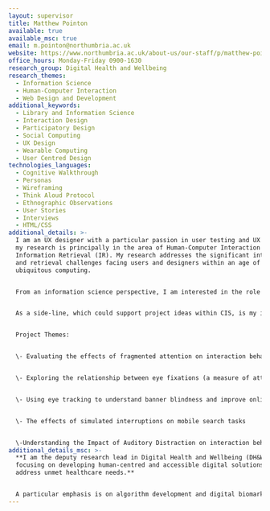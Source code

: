 ```yaml
---
layout: supervisor
title: Matthew Pointon
available: true
available_msc: true
email: m.pointon@northumbria.ac.uk
website: https://www.northumbria.ac.uk/about-us/our-staff/p/matthew-pointon/
office_hours: Monday-Friday 0900-1630
research_group: Digital Health and Wellbeing
research_themes:
  - Information Science
  - Human-Computer Interaction
  - Web Design and Development
additional_keywords:
  - Library and Information Science
  - Interaction Design
  - Participatory Design
  - Social Computing
  - UX Design
  - Wearable Computing
  - User Centred Design
technologies_languages:
  - Cognitive Walkthrough
  - Personas
  - Wireframing
  - Think Aloud Protocol
  - Ethnographic Observations
  - User Stories
  - Interviews
  - HTML/CSS
additional_details: >-
  I am an UX designer with a particular passion in user testing and UX design;
  my research is principally in the area of Human-Computer Interaction (HCI) and
  Information Retrieval (IR). My research addresses the significant interaction
  and retrieval challenges facing users and designers within an age of
  ubiquitous computing. 


  From an information science perspective, I am interested in the role that misinformation has on human behaviour and currently involved in a range of studies evaluating the impact of misinformation, disinformation and blatant fake news has on interaction behaviour and well-being online.


  As a side-line, which could support project ideas within CIS, is my interest and engagement with regional businesses partially as they test and evaluate digital products. These ongoing collaborations could support project ideas with potential tangible outputs for students as they create portfolio of digital products and evidence to support future.


  Project Themes:


  \- Evaluating the effects of fragmented attention on interaction behaviour within a mobile context i.e. web search tasks. 


  \-﻿ Exploring the relationship between eye fixations (a measure of attention) and duration (a measure of concentration) on a range of online articles and levels of information discernment (a sub-process of information literacy characterising how participants make judgements about information).


  \-﻿ Using eye tracking to understand banner blindness and improve online environments


  \-﻿ The effects of simulated interruptions on mobile search tasks


  \-Understanding the Impact of Auditory Distraction on interaction behaviour i.e., Web Search Tasks
additional_details_msc: >-
  **I am the deputy research lead in Digital Health and Wellbeing (DH&W)
  focusing on developing human-centred and accessible digital solutions to
  address unmet healthcare needs.**


  A particular emphasis is on algorithm development and digital biomarkers using wearable technologies and mobile computing to understand mechanistic (e.g., cognitive) as well as lifestyle factors in ageing (Godfrey, Alshabrawy, Rooksby, Pointon). Recognising the societal importance of this human centric approach, staff (Akhtar, Warner, Anwar, Sice, Elvin) research digital health challenges pertaining to vulnerable groups and information retrieval for decision support systems. We also research digital medicine-based topics in e.g., cancer-focused bioinformatics & functional genomics (Kurt, Woo).
---
```

